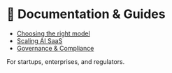 # 📘 Documentation & Guides

- [Choosing the right model](model-selection.md)  
- [Scaling AI SaaS](scaling.md)  
- [Governance & Compliance](compliance.md)  

For startups, enterprises, and regulators.  
